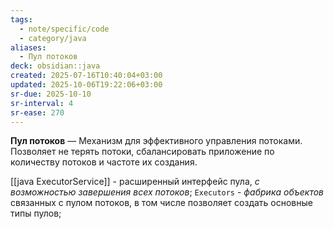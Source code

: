 ```yaml
---
tags:
  - note/specific/code
  - category/java
aliases:
  - Пул потоков
deck: obsidian::java
created: 2025-07-16T10:40:04+03:00
updated: 2025-10-06T19:22:06+03:00
sr-due: 2025-10-10
sr-interval: 4
sr-ease: 270
---
```


**Пул потоков**
—
Механизм для эффективного управления потоками. Позволяет не терять потоки, сбалансировать приложение по количеству потоков и частоте их создания.

[[java ExecutorService]] - расширенный интерфейс пула, *с возможностью завершения всех потоков*;
`Executors` - *фабрика объектов* связанных с пулом потоков, в том числе позволяет создать основные типы пулов;
